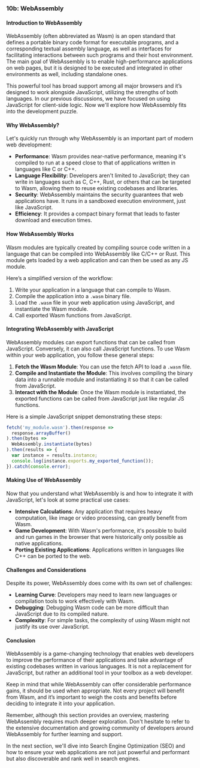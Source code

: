 ### 10b: WebAssembly

#### Introduction to WebAssembly

WebAssembly (often abbreviated as Wasm) is an open standard that defines a portable binary code format for executable programs, and a corresponding textual assembly language, as well as interfaces for facilitating interactions between such programs and their host environment. The main goal of WebAssembly is to enable high-performance applications on web pages, but it is designed to be executed and integrated in other environments as well, including standalone ones.

This powerful tool has broad support among all major browsers and it’s designed to work alongside JavaScript, utilizing the strengths of both languages. In our previous discussions, we have focused on using JavaScript for client-side logic. Now we'll explore how WebAssembly fits into the development puzzle.

#### Why WebAssembly?

Let's quickly run through why WebAssembly is an important part of modern web development:

- **Performance**: Wasm provides near-native performance, meaning it's compiled to run at a speed close to that of applications written in languages like C or C++.
- **Language Flexibility**: Developers aren't limited to JavaScript; they can write in languages such as C, C++, Rust, or others that can be targeted to Wasm, allowing them to reuse existing codebases and libraries.
- **Security**: WebAssembly maintains the security guarantees that web applications have. It runs in a sandboxed execution environment, just like JavaScript.
- **Efficiency**: It provides a compact binary format that leads to faster download and execution times.

#### How WebAssembly Works

Wasm modules are typically created by compiling source code written in a language that can be compiled into WebAssembly like C/C++ or Rust. This module gets loaded by a web application and can then be used as any JS module.

Here’s a simplified version of the workflow:

1. Write your application in a language that can compile to Wasm.
2. Compile the application into a `.wasm` binary file.
3. Load the `.wasm` file in your web application using JavaScript, and instantiate the Wasm module.
4. Call exported Wasm functions from JavaScript.

#### Integrating WebAssembly with JavaScript

WebAssembly modules can export functions that can be called from JavaScript. Conversely, it can also call JavaScript functions. To use Wasm within your web application, you follow these general steps:

1. **Fetch the Wasm Module**: You can use the fetch API to load a `.wasm` file.
2. **Compile and Instantiate the Module**: This involves compiling the binary data into a runnable module and instantiating it so that it can be called from JavaScript.
3. **Interact with the Module**: Once the Wasm module is instantiated, the exported functions can be called from JavaScript just like regular JS functions.

Here is a simple JavaScript snippet demonstrating these steps:

```javascript
fetch('my_module.wasm').then(response =>
  response.arrayBuffer()
).then(bytes => 
  WebAssembly.instantiate(bytes)
).then(results => {
  var instance = results.instance;
  console.log(instance.exports.my_exported_function());
}).catch(console.error);
```

#### Making Use of WebAssembly

Now that you understand what WebAssembly is and how to integrate it with JavaScript, let's look at some practical use cases:

- **Intensive Calculations**: Any application that requires heavy computation, like image or video processing, can greatly benefit from Wasm.
- **Game Development**: With Wasm's performance, it's possible to build and run games in the browser that were historically only possible as native applications.
- **Porting Existing Applications**: Applications written in languages like C++ can be ported to the web.

#### Challenges and Considerations

Despite its power, WebAssembly does come with its own set of challenges:

- **Learning Curve**: Developers may need to learn new languages or compilation tools to work effectively with Wasm.
- **Debugging**: Debugging Wasm code can be more difficult than JavaScript due to its compiled nature.
- **Complexity**: For simple tasks, the complexity of using Wasm might not justify its use over JavaScript.

#### Conclusion

WebAssembly is a game-changing technology that enables web developers to improve the performance of their applications and take advantage of existing codebases written in various languages. It is not a replacement for JavaScript, but rather an additional tool in your toolbox as a web developer.

Keep in mind that while WebAssembly can offer considerable performance gains, it should be used when appropriate. Not every project will benefit from Wasm, and it’s important to weigh the costs and benefits before deciding to integrate it into your application.

Remember, although this section provides an overview, mastering WebAssembly requires much deeper exploration. Don't hesitate to refer to the extensive documentation and growing community of developers around WebAssembly for further learning and support. 

In the next section, we'll dive into Search Engine Optimization (SEO) and how to ensure your web applications are not just powerful and performant but also discoverable and rank well in search engines.